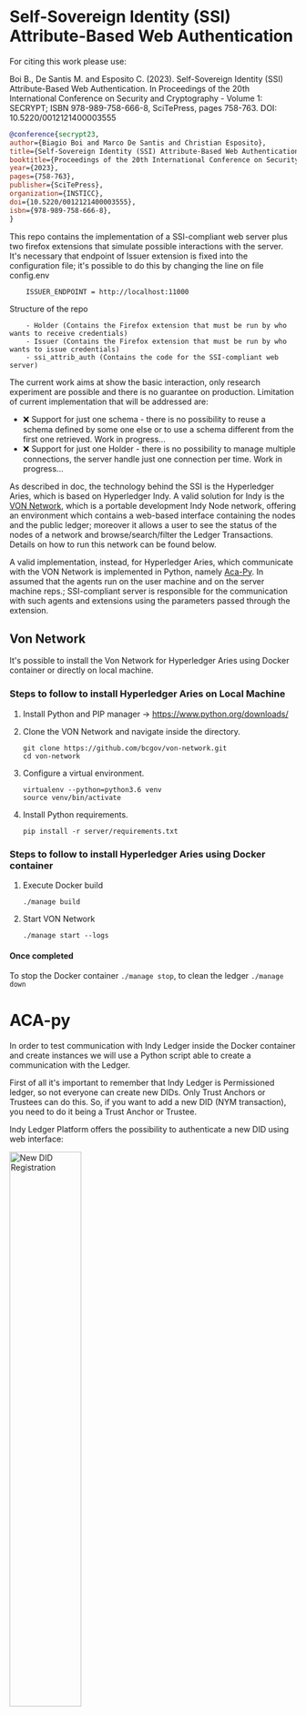 # Self-Sovereign Identity (SSI) Attribute-Based Web Authentication

For citing this work please use:

Boi B., De Santis M. and Esposito C. (2023). Self-Sovereign Identity (SSI) Attribute-Based Web Authentication. In Proceedings of the 20th International Conference on Security and Cryptography - Volume 1: SECRYPT; ISBN 978-989-758-666-8, SciTePress, pages 758-763. DOI: 10.5220/0012121400003555
```bib
@conference{secrypt23,
author={Biagio Boi and Marco De Santis and Christian Esposito},
title={Self-Sovereign Identity (SSI) Attribute-Based Web Authentication},
booktitle={Proceedings of the 20th International Conference on Security and Cryptography - Volume 1: SECRYPT},
year={2023},
pages={758-763},
publisher={SciTePress},
organization={INSTICC},
doi={10.5220/0012121400003555},
isbn={978-989-758-666-8},
}
```

This repo contains the implementation of a SSI-compliant web server plus two firefox
extensions that simulate possible interactions with the server.
It's necessary that endpoint of Issuer extension is fixed into the configuration file; it's possible to do this
by changing the line on file config.env
```
    ISSUER_ENDPOINT = http://localhost:11000
```

Structure of the repo
```
    - Holder (Contains the Firefox extension that must be run by who wants to receive credentials)
    - Issuer (Contains the Firefox extension that must be run by who wants to issue credentials)
    - ssi_attrib_auth (Contains the code for the SSI-compliant web server)
```
The current work aims at show the basic interaction, only research experiment are possible and there is no guarantee on production.
Limitation of current implementation that will be addressed are:
- :x: Support for just one schema - there is no possibility to reuse a schema defined by some one else or to use a schema different from the first one retrieved. Work in progress...
- :x: Support for just one Holder - there is no possibility to manage multiple connections, the server handle just one connection per time. Work in progress...

As described in doc, the technology behind the SSI is the Hyperledger Aries, which is based on Hyperledger Indy. A valid solution for Indy is the <a href="https://github.com/bcgov/von-network">VON Network</a>, which is a portable development Indy Node network, offering an environment which contains a web-based interface containing the nodes and the public ledger; moreover it allows a user to see the status of the nodes of a network and browse/search/filter the Ledger Transactions.
Details on how to run this network can be found below.

A valid implementation, instead, for Hyperledger Aries, which communicate with the VON Network is implemented in Python, namely <a href="https://github.com/hyperledger/aries-cloudagent-python">Aca-Py</a>. In assumed that the agents run on the user machine and on the server machine reps.; SSI-compliant server is responsible for the communication with such agents and extensions using the parameters passed through the extension.
## Von Network


It's possible to install the Von Network for Hyperledger Aries using Docker
container or directly on local machine.
### Steps to follow to install Hyperledger Aries on Local Machine
1. Install Python and PIP manager -> https://www.python.org/downloads/
2. Clone the VON Network and navigate inside the directory.
    
    ```
    git clone https://github.com/bcgov/von-network.git
    cd von-network
    ```

3. Configure a virtual environment.
    ```
    virtualenv --python=python3.6 venv
    source venv/bin/activate
    ```
4. Install Python requirements.
    ```
    pip install -r server/requirements.txt
    ```

### Steps to follow to install Hyperledger Aries using Docker container
1. Execute Docker build
    ```
    ./manage build
    ```

2. Start VON Network
    ```
    ./manage start --logs
    ```

#### Once completed
To stop the Docker container ```./manage stop```, to clean the ledger ```./manage down```

# ACA-py
In order to test communication with Indy Ledger inside 
the Docker container and create instances we will use a Python 
script able to create a communication with the Ledger.

First of all it's important to remember that Indy Ledger 
is Permissioned ledger, so not everyone can create new DIDs.
Only Trust Anchors or Trustees can do this. So, if you want to add
a new DID (NYM transaction), you need to do it being a Trust Anchor 
or Trustee.

Indy Ledger Platform offers the possibility to authenticate a new DID
using web interface:

<img src="./screen/newdid_registration.png" alt="New DID Registration" style="width: 50%"/>

In our case, we proceed to register the seed `Alice000000000000000000076744495`

Once a DID is added to the Ledger, only the owner can modify it (for example rotate keys). 
The Trust Anchor that created this DID can not modify it anymore. 
This is one of the principles of Self Sovereign Identity (SSI).

So, we create a new "Entity" Alice, able to create new Verifiable Credentials, to do so after we registered a Seed using the interface of Hyperledger Aries; it's possible to execute the command.
MACHINE_IP:PORT must be changed according to your IP in the net.

```
docker run -p 8000:8000 -p 11000:11000 bcgovimages/aries-cloudagent:py3.9-indy-1.16.0_0.10.0-rc0 start  \
--label Alice \
-it http 0.0.0.0 8000 \
-ot http --admin 0.0.0.0 11000 \
--admin-insecure-mode \
--auto-accept-invites \
--auto-accept-requests \
--genesis-url http://<MACHINE_IP:PORT>/genesis \
--seed Alice000000000000000000076744495 \
--endpoint http://host.docker.internal:8000/ \
--debug-connections \
--auto-provision \
--wallet-type askar \
--wallet-name Alice1 \
--wallet-key secret
```

This will be our Issuer, namely Alice, able to emit VC for all the requesting Holder.
Let's do a request for new VC from the new user Bob.

First of all, we need to declare a new user, which will be able to connect to the Ledger. 
**Indy wallet is no more used, we changed to wallet-type askar**

```
docker run -p 8001:8001 -p 11001:11001 bcgovimages/aries-cloudagent:py3.9-indy-1.16.0_0.10.0-rc0 start \
--label Bob \
-it http 0.0.0.0 8001 \
-ot http --admin 0.0.0.0 11001 \
--admin-insecure-mode \
--auto-accept-invites \
--auto-accept-requests \
--auto-store-credential \
--genesis-url http://<MACHINE_IP:PORT>/genesis \
--endpoint http://host.docker.internal:8001/ \
--debug-connections \
--auto-provision \
--wallet-local-did \
--wallet-type askar \
--wallet-name Bob1 \
--wallet-key secret
```

Notice that in this case, we do not defined the seed because we do not need to attach to any existing DID,
but, instead, we will ask to Alice to issue new VC.
Short recap: only Authorities need to attach them to new DID, since they need to be authorized.

It's possible to execute ACA-Py directly on local machine, but we discourage this approach.
More information are available https://github.com/hyperledger/aries-cloudagent-python

## Installazione estensione Firefox
1. Aprire Firefox
2. Dalla pagina `about:debugging` cliccare su `Questo firefox` dal menu a sinistra
3. Cliccare componente aggiuntivo
4. Dalla cartella Issuer caricare il file `manifest.json` in `estensione/manifest.json`
5. Effettuare la stessa procedura per la cartella Holder

Once you installed both extension, you are ready to work with our server. So start-up the server in the following step.
## Server Start-Up
1. Aprire la cartella `ssi_attrib_auth` come progetto Maven
2. Importare le dipendenze del file `pom.xml`
3. Se apri il progetto con IntelliJ non dovrebbe darti problemi, altrimenti configura lo start-up come da immagine
<img src="./screen/screen_config.png" alt="IntelliJ Configuration" style="width: 50%"/>
4. Avvia il server


# Avvio Demo
Dopo aver avviato l'istanza di BoB è necessario che i due agent Alice e BoB si mettano in comunizazione. Per farlo bisogna effettuare una richiesta GET all'url localhost:8080/invitation; questo è possibile farlo attraverso l'estensione firefox.

<img src="./screen/screen1.jpg" />


Dopodichè è necessario creare uno schema effettuando una richiesta POST all' url localhost:8080/createSchema sempre utilizzando l'estensione e aggiungendo i campi che si desidera.

<img src="./screen/screen2.jpg"/>

<img src="./screen/screen3.jpg"/>

In conclusione è possiblie ottenere le credenziali effettuando una richiesta POST a localhost:8080/ utilizzando l'estensione e issueCredencial.

<img src="./screen/screen6.jpg"/>

<img src="./screen/screen5.jpg"/>

Per autenticarsi al sistema con le credenziali ottenute da una pagina di login d'esempio è possibile accedere tramite SSI

<img src="./screen/screen9.png"/>

Aprendo nuovamente l'estensione è possibile accettare. In risposta si ottiene un token JWT da utilizzare per accedere alle risorse web.

<img src="./screen/screen11.jpg"/>

<img src="./screen/screen10.jpg"/>
